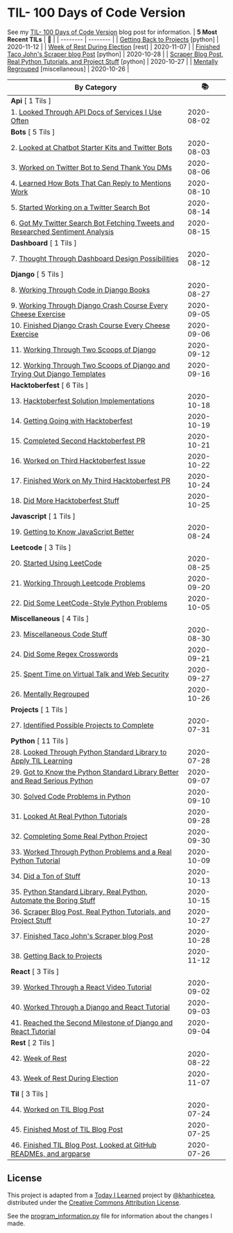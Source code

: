 # TIL- 100 Days of Code Version

See my [TIL- 100 Days of Code Version](https://github.com/KatherineMichel/portfolio/blob/master/regular-blog-posts/til-100-days-of-code-version.md) blog post for information.
| **5 Most Recent TILs** | :tada: |
| -------- | -------- |
| [Getting Back to Projects](python/getting-back-to-projects.md) [python] | 2020-11-12 |
| [Week of Rest During Election](rest/week-of-rest-during-election.md) [rest] | 2020-11-07 |
| [Finished Taco John's Scraper blog Post](python/finished-taco-johns-scraper-blog-post.md) [python] | 2020-10-28 |
| [Scraper Blog Post, Real Python Tutorials, and Project Stuff](python/scraper-blog-post-real-python-tutorials-and-project-stuff.md) [python] | 2020-10-27 |
| [Mentally Regrouped](miscellaneous/mentally-regrouped.md) [miscellaneous] | 2020-10-26 |

| **By Category** | :books: |
| -------- | -------- |
| **Api** [ 1 Tils ] | |
| 1. [Looked Through API Docs of Services I Use Often](api/looking-through-api-docs-of-services-i-use-often.md) | 2020-08-02 |
| **Bots** [ 5 Tils ] | |
| 2. [Looked at Chatbot Starter Kits and Twitter Bots](bots/looked-at-chatbot-starter-kits-and-twitter-bots.md) | 2020-08-03 |
| 3. [Worked on Twitter Bot to Send Thank You DMs](bots/worked-on-a-twitter-bot-to-send-thank-you-dms.md) | 2020-08-06 |
| 4. [Learned How Bots That Can Reply to Mentions Work](bots/learned-how-bots-that-can-reply-to-mentions-work.md) | 2020-08-10 |
| 5. [Started Working on a Twitter Search Bot](bots/started-working-on-a-tweet-search-bot.md) | 2020-08-14 |
| 6. [Got My Twitter Search Bot Fetching Tweets and Researched Sentiment Analysis](bots/got-my-twitter-search-bot-fetching-tweets-and-researched-sentiment-analysis.md) | 2020-08-15 |
| **Dashboard** [ 1 Tils ] | |
| 7. [Thought Through Dashboard Design Possibilities](dashboard/thought-through-dashboard-design-possibilities.md) | 2020-08-12 |
| **Django** [ 5 Tils ] | |
| 8. [Working Through Code in Django Books](django/working-through-code-in-django-books.md) | 2020-08-27 |
| 9. [Working Through Django Crash Course Every Cheese Exercise](django/working-through-django-crash-course-every-cheese-exercise.md) | 2020-09-05 |
| 10. [Finished Django Crash Course Every Cheese Exercise](django/finished-django-crash-course-every-cheese-exercise.md) | 2020-09-06 |
| 11. [Working Through Two Scoops of Django](django/working-through-two-scoops-of-django.md) | 2020-09-12 |
| 12. [Working Through Two Scoops of Django and Trying Out Django Templates](django/working-through-two-scoops-of-django-and-trying-out-django-templates.md) | 2020-09-16 |
| **Hacktoberfest** [ 6 Tils ] | |
| 13. [Hacktoberfest Solution Implementations](hacktoberfest/hacktoberfest-solution-implementations.md) | 2020-10-18 |
| 14. [Getting Going with Hacktoberfest](hacktoberfest/getting-going-with-hacktoberfest.md) | 2020-10-19 |
| 15. [Completed Second Hacktoberfest PR](hacktoberfest/completed-second-hacktoberfest-pr.md) | 2020-10-21 |
| 16. [Worked on Third Hacktoberfest Issue](hacktoberfest/worked-on-third-hacktoberfest-issue.md) | 2020-10-22 |
| 17. [Finished Work on My Third Hacktoberfest PR](hacktoberfest/finished-work-on-my-third-hacktoberfest-pr.md) | 2020-10-24 |
| 18. [Did More Hacktoberfest Stuff](hacktoberfest/did-more-hacktoberfest-stuff.md) | 2020-10-25 |
| **Javascript** [ 1 Tils ] | |
| 19. [Getting to Know JavaScript Better](javascript/getting-to-know-javascript-better.md) | 2020-08-24 |
| **Leetcode** [ 3 Tils ] | |
| 20. [Started Using LeetCode](leetcode/started-using-leetcode.md) | 2020-08-25 |
| 21. [Working Through Leetcode Problems](leetcode/working-through-leetcode-problems.md) | 2020-09-20 |
| 22. [Did Some LeetCode-Style Python Problems](leetcode/did-some-leetcode-style-python-problems.md) | 2020-10-05 |
| **Miscellaneous** [ 4 Tils ] | |
| 23. [Miscellaneous Code Stuff](miscellaneous/miscellaneous-code-stuff.md) | 2020-08-30 |
| 24. [Did Some Regex Crosswords](miscellaneous/did-some-regex-crosswords.md) | 2020-09-21 |
| 25. [Spent Time on Virtual Talk and Web Security](miscellaneous/spent-time-on-virtual-talk-and-web-security.md) | 2020-09-27 |
| 26. [Mentally Regrouped](miscellaneous/mentally-regrouped.md) | 2020-10-26 |
| **Projects** [ 1 Tils ] | |
| 27. [Identified Possible Projects to Complete](projects/identified-possible-projects-to-complete.md) | 2020-07-31 |
| **Python** [ 11 Tils ] | |
| 28. [Looked Through Python Standard Library to Apply TIL Learning](python/looked-through-python-standard-library-to-apply-til-learning.md) | 2020-07-28 |
| 29. [Got to Know the Python Standard Library Better and Read Serious Python](python/got-to-know-the-python-standard-library-better-and-read-serious-python.md) | 2020-09-07 |
| 30. [Solved Code Problems in Python](python/solved-code-problems-in-python.md) | 2020-09-10 |
| 31. [Looked At Real Python Tutorials](python/looked-at-real-python-tutorials.md) | 2020-09-28 |
| 32. [Completing Some Real Python Project](python/completing-some-real-python-projects.md) | 2020-09-30 |
| 33. [Worked Through Python Problems and a Real Python Tutorial](python/worked-through-python-problems-and-a-real-python-tutorial.md) | 2020-10-09 |
| 34. [Did a Ton of Stuff](python/did-a-ton-of-stuff.md) | 2020-10-13 |
| 35. [Python Standard Library, Real Python, Automate the Boring Stuff](python/python-standard-library-real-python-automate-the-boring-stuff.md) | 2020-10-15 |
| 36. [Scraper Blog Post, Real Python Tutorials, and Project Stuff](python/scraper-blog-post-real-python-tutorials-and-project-stuff.md) | 2020-10-27 |
| 37. [Finished Taco John's Scraper blog Post](python/finished-taco-johns-scraper-blog-post.md) | 2020-10-28 |
| 38. [Getting Back to Projects](python/getting-back-to-projects.md) | 2020-11-12 |
| **React** [ 3 Tils ] | |
| 39. [Worked Through a React Video Tutorial](react/worked-through-a-react-video-tutorial.md) | 2020-09-02 |
| 40. [Worked Through a Django and React Tutorial](react/worked-through-a-django-and-react-tutorial.md) | 2020-09-03 |
| 41. [Reached the Second Milestone of Django and React Tutorial](react/reached-the-second-milestone-of-django-react-tutorial.md) | 2020-09-04 |
| **Rest** [ 2 Tils ] | |
| 42. [Week of Rest](rest/week-of-rest.md) | 2020-08-22 |
| 43. [Week of Rest During Election](rest/week-of-rest-during-election.md) | 2020-11-07 |
| **Til** [ 3 Tils ] | |
| 44. [Worked on TIL Blog Post](til/worked-on-til-blog-post.md) | 2020-07-24 |
| 45. [Finished Most of TIL Blog Post](til/finished-most-of-til-blog-post.md) | 2020-07-25 |
| 46. [Finished TIL Blog Post, Looked at GitHub READMEs, and argparse](til/finished-til-blog-post-looked-at-github-readmes-and-argparse.md) | 2020-07-26 |


## License

This project is adapted from a [Today I Learned](https://github.com/khanhicetea/today-i-learned/) project by [@khanhicetea](https://github.com/khanhicetea), distributed under the [Creative Commons Attribution License](http://creativecommons.org/licenses/by/3.0/). 

See the [program_information.py](program_information.py) file for information about the changes I made.

